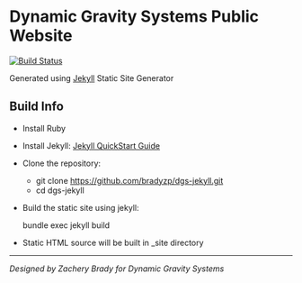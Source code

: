 # Dynamic Gravity Systems Public Website #

[![Build Status](https://travis-ci.org/bradyzp/dgs-jekyll.svg?branch=master)](https://travis-ci.org/bradyzp/dgs-jekyll)

Generated using [Jekyll][jekyll] Static Site Generator

## Build Info ##

- Install Ruby
- Install Jekyll: [Jekyll QuickStart Guide][jekyllqs]
- Clone the repository:
  - git clone https://github.com/bradyzp/dgs-jekyll.git
  - cd dgs-jekyll
- Build the static site using jekyll:

    bundle exec jekyll build

- Static HTML source will be built in _site directory

---
*Designed by Zachery Brady for Dynamic Gravity Systems*

[jekyll]: https://jekyllrb.com/
[jekyllqs]: http://jekyllrb.com/docs/quickstart/
